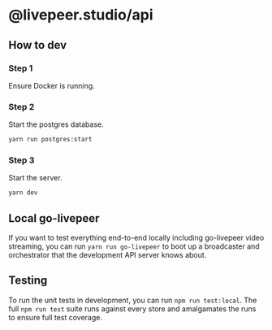 # @livepeer.studio/api

## How to dev

### Step 1

Ensure Docker is running.

### Step 2

Start the postgres database.

```bash
yarn run postgres:start
```

### Step 3

Start the server.

```bash
yarn dev
```

## Local go-livepeer

If you want to test everything end-to-end locally including go-livepeer video
streaming, you can run `yarn run go-livepeer` to boot up a broadcaster and
orchestrator that the development API server knows about.

## Testing

To run the unit tests in development, you can run `npm run test:local`. The full
`npm run test` suite runs against every store and amalgamates the runs to ensure
full test coverage.
